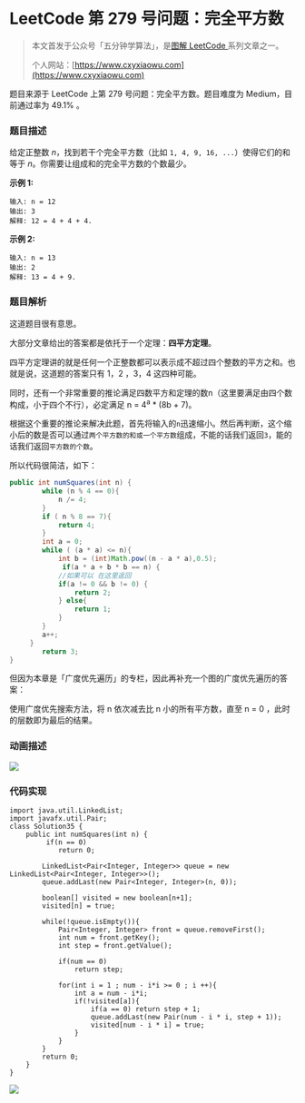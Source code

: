 # LeetCode 第 279 号问题：完全平方数

> 本文首发于公众号「五分钟学算法」，是[图解 LeetCode ](<https://github.com/MisterBooo/LeetCodeAnimation>)系列文章之一。
>
> 个人网站：[https://www.cxyxiaowu.com](https://www.cxyxiaowu.com)

题目来源于 LeetCode 上第 279 号问题：完全平方数。题目难度为 Medium，目前通过率为 49.1% 。

### 题目描述

给定正整数 *n*，找到若干个完全平方数（比如 `1, 4, 9, 16, ...`）使得它们的和等于 *n*。你需要让组成和的完全平方数的个数最少。

**示例 1:**

```
输入: n = 12
输出: 3 
解释: 12 = 4 + 4 + 4.
```

**示例 2:**

```
输入: n = 13
输出: 2
解释: 13 = 4 + 9.
```

### 题目解析

这道题目很有意思。

大部分文章给出的答案都是依托于一个定理：**四平方定理**。

四平方定理讲的就是任何一个正整数都可以表示成不超过四个整数的平方之和。也就是说，这道题的答案只有 1，2 ，3，4 这四种可能。

同时，还有一个非常重要的推论满足四数平方和定理的数n（这里要满足由四个数构成，小于四个不行），必定满足 n = 4<sup>a</sup> * (8b + 7)。

根据这个重要的推论来解决此题，首先将输入的`n`迅速缩小。然后再判断，这个缩小后的数是否可以通过`两个平方数的和或一个平方数`组成，不能的话我们返回`3`，能的话我们返回`平方数的个数`。

所以代码很简洁，如下：

```java
public int numSquares(int n) {
        while (n % 4 == 0){
            n /= 4;
        }
        if ( n % 8 == 7){
            return 4;
        }
        int a = 0;
        while ( (a * a) <= n){
            int b = (int)Math.pow((n - a * a),0.5);
             if(a * a + b * b == n) {
            //如果可以 在这里返回
            if(a != 0 && b != 0) {
                return 2;
            } else{
                return 1;
            }
        }
        a++;
     }
        return 3;
}
```



但因为本章是「广度优先遍历」的专栏，因此再补充一个图的广度优先遍历的答案：

使用广度优先搜索方法，将 n 依次减去比 n 小的所有平方数，直至 n = 0 ，此时的层数即为最后的结果。

### 动画描述

![](https://blog-1257126549.cos.ap-guangzhou.myqcloud.com/blog/pf34s.gif)

### 代码实现

```
import java.util.LinkedList;
import javafx.util.Pair;
class Solution35 {
    public int numSquares(int n) {
         if(n == 0)
            return 0;
            
        LinkedList<Pair<Integer, Integer>> queue = new LinkedList<Pair<Integer, Integer>>();
        queue.addLast(new Pair<Integer, Integer>(n, 0));

        boolean[] visited = new boolean[n+1];
        visited[n] = true;

        while(!queue.isEmpty()){
            Pair<Integer, Integer> front = queue.removeFirst();
            int num = front.getKey();
            int step = front.getValue();

            if(num == 0)
                return step;

            for(int i = 1 ; num - i*i >= 0 ; i ++){
                int a = num - i*i;
                if(!visited[a]){
                    if(a == 0) return step + 1;
                    queue.addLast(new Pair(num - i * i, step + 1));
                    visited[num - i * i] = true;
                }
            }
        }
        return 0;
    }
}
```





![](https://blog-1257126549.cos.ap-guangzhou.myqcloud.com/blog/dell9.png)